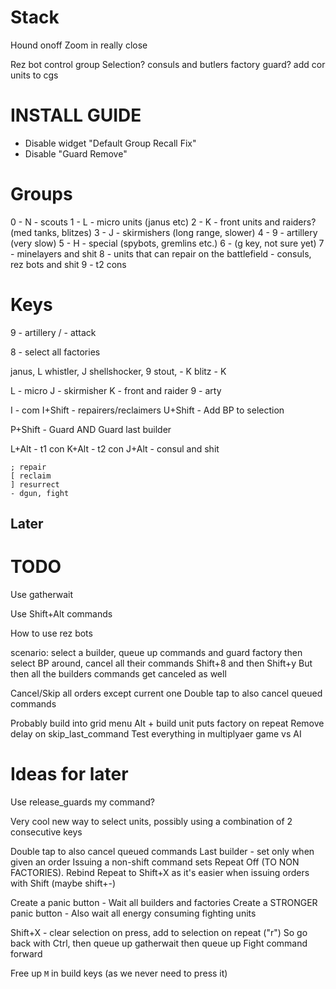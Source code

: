 # Stack

Hound onoff
Zoom in really close

Rez bot control group
Selection?
consuls and butlers factory guard?
add cor units to cgs

# INSTALL GUIDE

* Disable widget "Default Group Recall Fix"
* Disable "Guard Remove"

# Groups

0 - N - scouts 
1 - L - micro units (janus etc)
2 - K - front units and raiders? (med tanks, blitzes)
3 - J - skirmishers (long range, slower)
4 - 9 - artillery (very slow)
5 - H - special (spybots, gremlins etc.)
6 - (g key, not sure yet)
7 - minelayers and shit
8 - units that can repair on the battlefield - consuls, rez bots and shit
9 - t2 cons

# Keys

9 - artillery
/ - attack

8 - select all factories

janus, L
whistler, J
shellshocker, 9
stout, - K
blitz - K

L - micro
J - skirmisher
K - front and raider
9 - arty

I - com
I+Shift - repairers/reclaimers
U+Shift - Add BP to selection

P+Shift - Guard AND Guard last builder

L+Alt - t1 con
K+Alt - t2 con
J+Alt - consul and shit

```
; repair
[ reclaim
] resurrect
- dgun, fight

```






## Later

# TODO
Use gatherwait 

Use Shift+Alt commands

How to use rez bots

scenario: select a builder, queue up commands and guard factory
then select BP around, cancel all their commands Shift+8 and then Shift+y
But then all the builders commands get canceled as well


Cancel/Skip all orders except current one
Double tap to also cancel queued commands

Probably build into grid menu Alt + build unit puts factory on repeat
Remove delay on skip_last_command
Test everything in multiplyaer game vs AI



# Ideas for later

Use release_guards my command?


Very cool new way to select units, possibly using a combination of 2
consecutive keys


Double tap to also cancel queued commands
Last builder - set only when given an order
Issuing a non-shift command sets Repeat Off (TO NON FACTORIES).
Rebind Repeat to Shift+X as it's easier when issuing orders with Shift (maybe shift+-)

Create a panic button - Wait all builders and factories
Create a STRONGER panic button - Also wait all energy consuming fighting units

Shift+X - clear selection on press, add to selection on repeat ("r")
So go back with Ctrl, then queue up gatherwait then queue up Fight command forward

Free  up `M` in build keys (as we never need to press it)
